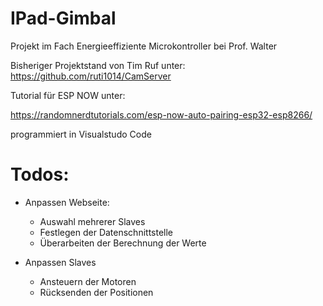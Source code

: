 # IPad-Gimbal

Projekt im Fach Energieeffiziente Microkontroller bei Prof. Walter

Bisheriger Projektstand von Tim Ruf unter:
https://github.com/ruti1014/CamServer

Tutorial für ESP NOW unter:

https://randomnerdtutorials.com/esp-now-auto-pairing-esp32-esp8266/

programmiert in Visualstudo Code

# Todos:
- Anpassen Webseite:
  - Auswahl mehrerer Slaves
  - Festlegen der Datenschnittstelle
  - Überarbeiten der Berechnung der Werte
  
- Anpassen Slaves
  - Ansteuern der Motoren
  - Rücksenden der Positionen
